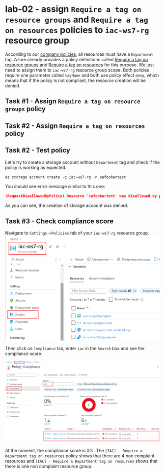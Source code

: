 # lab-02 - assign `Require a tag on resource groups` and `Require a tag on resources` policies to `iac-ws7-rg` resource group

According to our [company policies](company-policy.md), all resources must have a `Department` tag. 
Azure already provides a policy definitions called [Require a tag on resource groups](https://www.azadvertizer.net/azpolicyadvertizer/96670d01-0a4d-4649-9c89-2d3abc0a5025.html) and [Require a tag on resources](https://www.azadvertizer.net/azpolicyadvertizer/871b6d14-10aa-478d-b590-94f262ecfa99.html) for this purpose. We just need to assign them to `iac-ws7-rg` resource group scope. 
Both policies require one parameter called `tagName` and both use policy effect `deny`, which means that if the policy is not compliant, the resource creation will be denied. 

## Task #1 - Assign `Require a tag on resource groups` policy

## Task #2 - Assign `Require a tag on resources` policy

## Task #2 - Test policy

Let's try to create a storage account without `Department` tag and check if the policy is working as expected.

```powershell
az storage account create -g iac-ws7-rg -n safoobartest
```

You should see error message similar to this one:

```json
(RequestDisallowedByPolicy) Resource 'safoobartest' was disallowed by policy. Policy identifiers: '[{"policyAssignment":{"name":"[IAC] - Require a Department tag on resources","id":"/subscriptions/.../resourceGroups/iac-ws7-rg/providers/Microsoft.Authorization/policyAssignments/1eb584cf0b424c739d8b6ddd"},"policyDefinition":{"name":"Require a tag on resources","id":"/providers/Microsoft.Authorization/policyDefinitions/871b6d14-10aa-478d-b590-94f262ecfa99"}}]'.
```

As you can see, the creation of storage account was denied.

## Task #3 - Check compliance score

Navigate to `Settings->Policies` tab of your `iac-ws7-rg` resource group.
![01](../../assets/images/lab-02/complience-0.png)

Then click on `Compliance` tab, enter `iac` in the `Search` box and see the compliance score.

![01](../../assets/images/lab-02/complience-1.png)

At the moment, the compliance score is 0%. The `[IAC] - Require a Department tag on resources` policy shows that there are 4 non complaint resources and `[IAC] - Require a Department tag on resources` shows that there is one non complaint resource group.